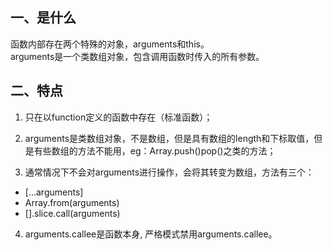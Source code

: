 ## 一、是什么
函数内部存在两个特殊的对象，arguments和this。  
arguments是一个类数组对象，包含调用函数时传入的所有参数。

## 二、特点
1. 只在以function定义的函数中存在（标准函数）；

2. arguments是类数组对象，不是数组，但是具有数组的length和下标取值，但是有些数组的方法不能用，eg：Array.push()pop()之类的方法；

3. 通常情况下不会对arguments进行操作，会将其转变为数组，方法有三个：
* [...arguments]
* Array.from(arguments)
* [].slice.call(arguments)

4. arguments.callee是函数本身, 严格模式禁用arguments.callee。

